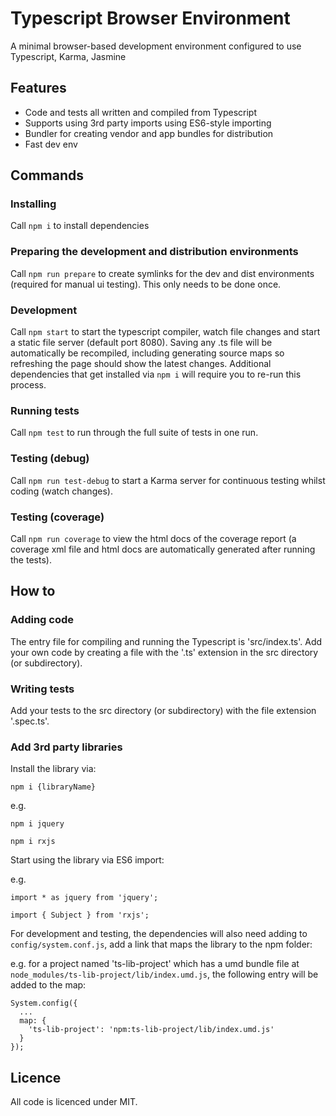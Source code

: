 # Typescript Browser Environment
A minimal browser-based development environment configured to use Typescript, Karma, Jasmine

## Features
- Code and tests all written and compiled from Typescript
- Supports using 3rd party imports using ES6-style importing
- Bundler for creating vendor and app bundles for distribution
- Fast dev env

## Commands

### Installing
Call `npm i` to install dependencies

### Preparing the development and distribution environments
Call `npm run prepare` to create symlinks for the dev and dist environments (required for manual ui testing).
This only needs to be done once.

### Development
Call `npm start` to start the typescript compiler, watch file changes and start a static file server (default port 8080).
Saving any .ts file will be automatically be recompiled, including generating source maps so refreshing the page should show the latest changes.
Additional dependencies that get installed via `npm i` will require you to re-run this process.

### Running tests
Call `npm test` to run through the full suite of tests in one run.

### Testing (debug)
Call `npm run test-debug` to start a Karma server for continuous testing whilst coding (watch changes).

### Testing (coverage)
Call `npm run coverage` to view the html docs of the coverage report (a coverage xml file and html docs are automatically generated after running the tests).

## How to

### Adding code
The entry file for compiling and running the Typescript is 'src/index.ts'. Add your own code by creating a file with the '.ts' extension in the src directory (or subdirectory).

### Writing tests
Add your tests to the src directory (or subdirectory) with the file extension '.spec.ts'.

### Add 3rd party libraries
Install the library via:
```
npm i {libraryName}
```

e.g. 
```
npm i jquery
```
```
npm i rxjs
```

Start using the library via ES6 import:

e.g. 
```
import * as jquery from 'jquery';
```
```
import { Subject } from 'rxjs';
```

For development and testing, the dependencies will also need adding to `config/system.conf.js`, add a link that maps the library to the npm folder:

e.g. for a project named 'ts-lib-project' which has a umd bundle file at `node_modules/ts-lib-project/lib/index.umd.js`, the following entry will be added to the map:
```
System.config({
  ...
  map: {
    'ts-lib-project': 'npm:ts-lib-project/lib/index.umd.js'
  }
});
```

## Licence
All code is licenced under MIT.

